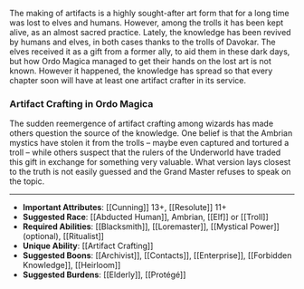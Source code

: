 The making of artifacts is a highly sought-after art form that for a long time was lost to elves and humans. However, among the trolls it has been kept alive, as an almost sacred practice. Lately, the knowledge has been revived by humans and elves, in both cases thanks to the trolls of Davokar. The elves received it as a gift from a former ally, to aid them in these dark days, but how Ordo Magica managed to get their hands on the lost art is not known. However it happened, the knowledge has spread so that every chapter soon will have at least one artifact crafter in its service.

### Artifact Crafting in Ordo Magica
The sudden reemergence of artifact crafting among wizards has made others question the source of the knowledge. One belief is that the Ambrian mystics have stolen it from the trolls – maybe even captured and tortured a troll – while others suspect that the rulers of the Underworld have traded this gift in exchange for something very valuable. What version lays closest to the truth is not easily guessed and the Grand Master refuses to speak on the topic.

---
- **Important Attributes**: [[Cunning]] 13+, [[Resolute]] 11+
- **Suggested Race**: [[Abducted Human]], Ambrian, [[Elf]] or [[Troll]]
- **Required Abilities**: [[Blacksmith]], [[Loremaster]], [[Mystical Power]] (optional), [[Ritualist]]
- **Unique Ability**: [[Artifact Crafting]]
- **Suggested Boons**: [[Archivist]], [[Contacts]], [[Enterprise]], [[Forbidden Knowledge]], [[Heirloom]]
- **Suggested Burdens**: [[Elderly]], [[Protégé]]